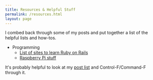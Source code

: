 ```yaml
---
title: Resources & Helpful Stuff
permalink: /resources.html
layout: page
---
```


I combed back through some of my posts and put together a list of the helpful lists and how-tos. 

* Programming
  * [List of sites to learn Ruby on Rails](2016/07/rails.html)
  * [Raspberry Pi stuff](https://johnathan.org/tag/raspberry-pi.html)

It's probably helpful to look at my [post list](/posts.html) and Control-F/Command-F through it.
